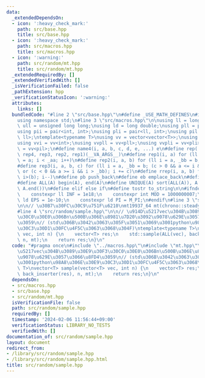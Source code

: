 ```yaml
---
data:
  _extendedDependsOn:
  - icon: ':heavy_check_mark:'
    path: src/base.hpp
    title: src/base.hpp
  - icon: ':heavy_check_mark:'
    path: src/macros.hpp
    title: src/macros.hpp
  - icon: ':warning:'
    path: src/random/mt.hpp
    title: src/random/mt.hpp
  _extendedRequiredBy: []
  _extendedVerifiedWith: []
  _isVerificationFailed: false
  _pathExtension: hpp
  _verificationStatusIcon: ':warning:'
  attributes:
    links: []
  bundledCode: "#line 2 \"src/base.hpp\"\n#define _USE_MATH_DEFINES\n#include <bits/stdc++.h>\n\
    using namespace std;\n#line 3 \"src/macros.hpp\"\n\nusing ll = long long;\nusing\
    \ ull = unsigned long long;\nusing ld = long double;\nusing pll = pair<ll, ll>;\n\
    using pii = pair<int, int>;\nusing pli = pair<ll, int>;\nusing pil = pair<int,\
    \ ll>;\ntemplate<typename T>\nusing vv = vector<vector<T>>;\nusing vvl = vv<ll>;\n\
    using vvi = vv<int>;\nusing vvpll = vv<pll>;\nusing vvpli = vv<pli>;\nusing vvpil\
    \ = vv<pil>;\n#define name4(i, a, b, c, d, e, ...) e\n#define rep(...) name4(__VA_ARGS__,\
    \ rep4, rep3, rep2, rep1)(__VA_ARGS__)\n#define rep1(i, a) for (ll i = 0, _aa\
    \ = a; i < _aa; i++)\n#define rep2(i, a, b) for (ll i = a, _bb = b; i < _bb; i++)\n\
    #define rep3(i, a, b, c) for (ll i = a, _bb = b; (c > 0 && a <= i && i < _bb)\
    \ or (c < 0 && a >= i && i > _bb); i += c)\n#define rrep(i, a, b) for (ll i=(a);\
    \ i>(b); i--)\n#define pb push_back\n#define eb emplace_back\n#define mkp make_pair\n\
    #define ALL(A) begin(A), end(A)\n#define UNIQUE(A) sort(ALL(A)), A.erase(unique(ALL(A)),\
    \ A.end())\n#define elif else if\n#define tostr to_string\n\n#ifndef CONSTANTS\n\
    \    constexpr ll INF = 1e18;\n    constexpr int MOD = 1000000007;\n    constexpr\
    \ ld EPS = 1e-10;\n    constexpr ld PI = M_PI;\n#endif\n#line 3 \"src/random/mt.hpp\"\
    \n\n// \u30B7\u30FC\u30C9\u751F\u6210\nmt19937_64 mt(chrono::steady_clock::now().time_since_epoch().count());\n\
    #line 4 \"src/random/sample.hpp\"\n\n// \u914D\u5217vec\u304B\u3089\u30E9\u30F3\
    \u30C0\u30E0\u306Bn\u500B\u306E\u8981\u7D20\u3092\u9078\u629E\u3057\u3066\u8FD4\
    \u3059\n// (std\u306B\u3042\u3063\u305F\u3051\u3069\u3001python\u98A8\u306E\u30E9\
    \u30C3\u30D1\u30FC\u4F5C\u3063\u3068\u304F)\ntemplate<typename T>\nvector<T> sample(vector<T>\
    \ vec, int n) {\n    vector<T> res;\n    std::sample(ALL(vec), back_inserter(res),\
    \ n, mt);\n    return res;\n}\n"
  code: "#pragma once\n#include \"../macros.hpp\"\n#include \"mt.hpp\"\n\n// \u914D\
    \u5217vec\u304B\u3089\u30E9\u30F3\u30C0\u30E0\u306Bn\u500B\u306E\u8981\u7D20\u3092\
    \u9078\u629E\u3057\u3066\u8FD4\u3059\n// (std\u306B\u3042\u3063\u305F\u3051\u3069\
    \u3001python\u98A8\u306E\u30E9\u30C3\u30D1\u30FC\u4F5C\u3063\u3068\u304F)\ntemplate<typename\
    \ T>\nvector<T> sample(vector<T> vec, int n) {\n    vector<T> res;\n    std::sample(ALL(vec),\
    \ back_inserter(res), n, mt);\n    return res;\n}\n"
  dependsOn:
  - src/macros.hpp
  - src/base.hpp
  - src/random/mt.hpp
  isVerificationFile: false
  path: src/random/sample.hpp
  requiredBy: []
  timestamp: '2024-02-06 11:56:44+09:00'
  verificationStatus: LIBRARY_NO_TESTS
  verifiedWith: []
documentation_of: src/random/sample.hpp
layout: document
redirect_from:
- /library/src/random/sample.hpp
- /library/src/random/sample.hpp.html
title: src/random/sample.hpp
---
```

